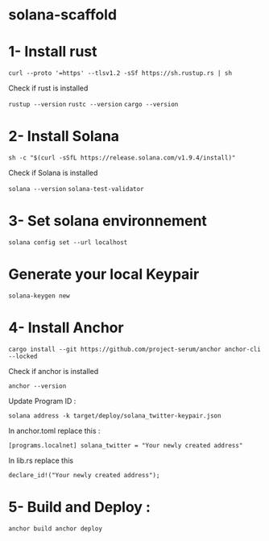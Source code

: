 # solana-scaffold

# 1- Install rust 

`curl --proto '=https' --tlsv1.2 -sSf https://sh.rustup.rs | sh`

Check if rust is installed 

`rustup --version`
`rustc --version`
`cargo --version`

# 2- Install Solana

`sh -c "$(curl -sSfL https://release.solana.com/v1.9.4/install)"`

Check if Solana is installed

`solana --version`
`solana-test-validator`

# 3- Set solana environnement 

`solana config set --url localhost`

# Generate your local Keypair

`solana-keygen new`

# 4- Install Anchor

`cargo install --git https://github.com/project-serum/anchor anchor-cli --locked`

Check if anchor is installed

`anchor --version`

Update Program ID :

`solana address -k target/deploy/solana_twitter-keypair.json`

In anchor.toml replace this : 

`[programs.localnet]
solana_twitter = "Your newly created address"`

In lib.rs replace this

`declare_id!("Your newly created address");`

# 5- Build and Deploy : 
`anchor build
anchor deploy`
